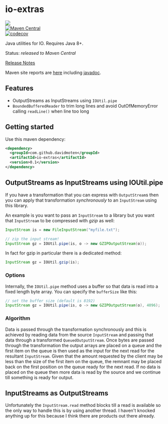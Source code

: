 # io-extras
<a href="https://travis-ci.org/davidmoten/io-extras"><img src="https://travis-ci.org/davidmoten/io-extras.svg"/></a><br/>
[![Maven Central](https://maven-badges.herokuapp.com/maven-central/com.github.davidmoten/io-extras/badge.svg?style=flat)](https://maven-badges.herokuapp.com/maven-central/com.github.davidmoten/io-extras)<br/>
[![codecov](https://codecov.io/gh/davidmoten/io-extras/branch/master/graph/badge.svg)](https://codecov.io/gh/davidmoten/io-extras)

Java utilities for IO. Requires Java 8+.

Status: *released to Maven Central*

[Release Notes](https://github.com/davidmoten/io-extras/releases)

Maven site reports are [here](http://davidmoten.github.io/io-extras/index.html) including [javadoc](http://davidmoten.github.io/io-extras/apidocs/index.html).

## Features
* OutputStreams as InputStreams using `IOUtil.pipe`
* `BoundedBufferedReader` to trim long lines and avoid OutOfMemoryError calling `readLine()` when line too long

## Getting started

Use this maven dependency:

```xml
<dependency>
  <groupId>com.github.davidmoten</groupId>
  <artifactId>io-extras</artifactId>
  <version>0.1</version>
</dependency>
```

## OutputStreams as InputStreams using IOUtil.pipe
If you have a transformation that you can express with `OutputStream`s then you can apply that transformation *synchronously* to an `InputStream` using this library.

An example is you want to pass an `InputStream` to a library but you want that `InputStream` to be compressed with *gzip* as well:

```java
InputStream is = new FileInputStream("myfile.txt");

// zip the input stream!
InputStream gz = IOUtil.pipe(is, o -> new GZIPOutputStream(o));
```

In fact for gzip in particular there is a dedicated method:

```java
InputStream gz = IOUtil.gzip(is);
```

### Options
Internally, the `IOUtil.pipe` method uses a buffer so that data is read into a fixed length byte array. You can specify the `bufferSize` like this:

```java
// set the buffer size (default is 8192)
InputStream gz = IOUtil.pipe(is, o -> new GZIPOutputStream(o), 4096);
```

### Algorithm
Data is passed through the transformation synchronously and this is achieved by reading data from the source `InputStream` and passing that data through a transformed `QueuedOutputStream`. Once bytes are passed through the transformation the output arrays are placed on a queue and the first item on the queue is then used as the input for the next read for the resultant `InputStream`. Given that the amount requested by the client may be less than the size of the first item on the queue, the remnant may be placed back on the first position on the queue ready for the next read. If no data is placed on the queue then more data is read by the source and we continue till something is ready for output.

## InputStreams as OutputStreams
Unfortunately the `InputStream.read` method blocks till a read is available so the only way to handle this is by using another thread. I haven't knocked anything up for this because I think there are products out there already.
